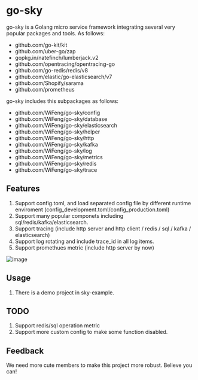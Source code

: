 # go-sky

go-sky is a Golang micro service framework integrating several very popular packages and tools. As follows:

* github.com/go-kit/kit
* github.com/uber-go/zap
* gopkg.in/natefinch/lumberjack.v2
* github.com/opentracing/opentracing-go
* github.com/go-redis/redis/v8
* github.com/elastic/go-elasticsearch/v7
* github.com/Shopify/sarama
* github.com/prometheus

go-sky includes this subpackages as follows:

* github.com/WiFeng/go-sky/config
* github.com/WiFeng/go-sky/database
* github.com/WiFeng/go-sky/elasticsearch
* github.com/WiFeng/go-sky/helper
* github.com/WiFeng/go-sky/http
* github.com/WiFeng/go-sky/kafka
* github.com/WiFeng/go-sky/log
* github.com/WiFeng/go-sky/metrics
* github.com/WiFeng/go-sky/redis
* github.com/WiFeng/go-sky/trace

## Features

1. Support config.toml, and load separated config file by different runtime enviroment (config_development.toml/config_production.toml)
2. Support many popular componets including sql/redis/kafka/elasticsearch.
3. Support tracing (include http server and http client / redis / sql / kafka / elasticsearch)
4. Support log rotating and include trace_id in all log items.
5. Support promethues metric (include http server by now)

![image](https://user-images.githubusercontent.com/2247568/107139748-82f40200-6958-11eb-856e-467afb1868c4.png)



## Usage

1. There is a demo project in sky-example.

## TODO

1. Support redis/sql operation metric
2. Support more custom config to make some function disabled.

## Feedback

We need more cute members to make this project more robust. Believe you can!
